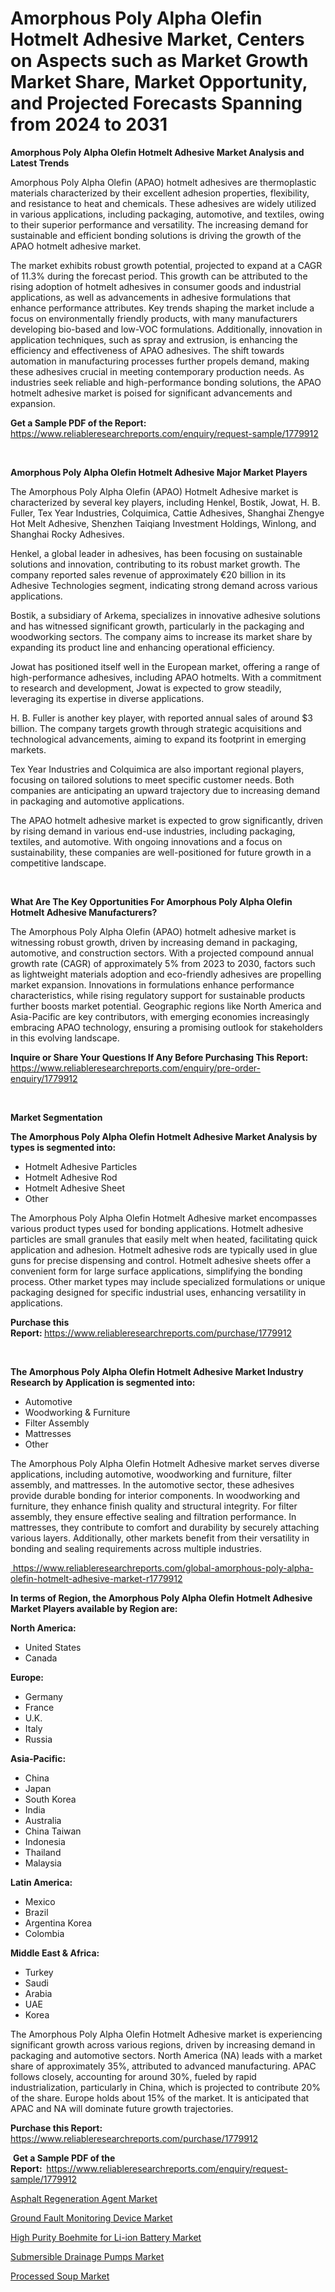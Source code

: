 <p><h1>Amorphous Poly Alpha Olefin Hotmelt Adhesive Market, Centers on Aspects such as Market Growth Market Share, Market Opportunity, and Projected Forecasts Spanning from 2024 to 2031</h1></p><p><strong>Amorphous Poly Alpha Olefin Hotmelt Adhesive Market Analysis and Latest Trends</strong></p>
<p><p>Amorphous Poly Alpha Olefin (APAO) hotmelt adhesives are thermoplastic materials characterized by their excellent adhesion properties, flexibility, and resistance to heat and chemicals. These adhesives are widely utilized in various applications, including packaging, automotive, and textiles, owing to their superior performance and versatility. The increasing demand for sustainable and efficient bonding solutions is driving the growth of the APAO hotmelt adhesive market.</p><p>The market exhibits robust growth potential, projected to expand at a CAGR of 11.3% during the forecast period. This growth can be attributed to the rising adoption of hotmelt adhesives in consumer goods and industrial applications, as well as advancements in adhesive formulations that enhance performance attributes. Key trends shaping the market include a focus on environmentally friendly products, with many manufacturers developing bio-based and low-VOC formulations. Additionally, innovation in application techniques, such as spray and extrusion, is enhancing the efficiency and effectiveness of APAO adhesives. The shift towards automation in manufacturing processes further propels demand, making these adhesives crucial in meeting contemporary production needs. As industries seek reliable and high-performance bonding solutions, the APAO hotmelt adhesive market is poised for significant advancements and expansion.</p></p>
<p><strong>Get a Sample PDF of the Report:&nbsp;</strong> <a href="https://www.reliableresearchreports.com/enquiry/request-sample/1779912?utm_campaign=7&utm_medium=2&utm_source=Github&utm_content=ia&utm_term=19122024&utm_id=amorphous-poly-alpha-olefin-hotmelt-adhesive">https://www.reliableresearchreports.com/enquiry/request-sample/1779912</a></p>
<p>&nbsp;</p>
<p><strong>Amorphous Poly Alpha Olefin Hotmelt Adhesive Major Market Players</strong></p>
<p><p>The Amorphous Poly Alpha Olefin (APAO) Hotmelt Adhesive market is characterized by several key players, including Henkel, Bostik, Jowat, H. B. Fuller, Tex Year Industries, Colquimica, Cattie Adhesives, Shanghai Zhengye Hot Melt Adhesive, Shenzhen Taiqiang Investment Holdings, Winlong, and Shanghai Rocky Adhesives. </p><p>Henkel, a global leader in adhesives, has been focusing on sustainable solutions and innovation, contributing to its robust market growth. The company reported sales revenue of approximately €20 billion in its Adhesive Technologies segment, indicating strong demand across various applications.</p><p>Bostik, a subsidiary of Arkema, specializes in innovative adhesive solutions and has witnessed significant growth, particularly in the packaging and woodworking sectors. The company aims to increase its market share by expanding its product line and enhancing operational efficiency.</p><p>Jowat has positioned itself well in the European market, offering a range of high-performance adhesives, including APAO hotmelts. With a commitment to research and development, Jowat is expected to grow steadily, leveraging its expertise in diverse applications.</p><p>H. B. Fuller is another key player, with reported annual sales of around $3 billion. The company targets growth through strategic acquisitions and technological advancements, aiming to expand its footprint in emerging markets.</p><p>Tex Year Industries and Colquimica are also important regional players, focusing on tailored solutions to meet specific customer needs. Both companies are anticipating an upward trajectory due to increasing demand in packaging and automotive applications.</p><p>The APAO hotmelt adhesive market is expected to grow significantly, driven by rising demand in various end-use industries, including packaging, textiles, and automotive. With ongoing innovations and a focus on sustainability, these companies are well-positioned for future growth in a competitive landscape.</p></p>
<p>&nbsp;</p>
<p><strong>What Are The Key Opportunities For Amorphous Poly Alpha Olefin Hotmelt Adhesive Manufacturers?</strong></p>
<p><p>The Amorphous Poly Alpha Olefin (APAO) hotmelt adhesive market is witnessing robust growth, driven by increasing demand in packaging, automotive, and construction sectors. With a projected compound annual growth rate (CAGR) of approximately 5% from 2023 to 2030, factors such as lightweight materials adoption and eco-friendly adhesives are propelling market expansion. Innovations in formulations enhance performance characteristics, while rising regulatory support for sustainable products further boosts market potential. Geographic regions like North America and Asia-Pacific are key contributors, with emerging economies increasingly embracing APAO technology, ensuring a promising outlook for stakeholders in this evolving landscape.</p></p>
<p><strong>Inquire or Share Your Questions If Any Before Purchasing This Report:</strong> <a href="https://www.reliableresearchreports.com/enquiry/pre-order-enquiry/1779912?utm_campaign=7&utm_medium=2&utm_source=Github&utm_content=ia&utm_term=19122024&utm_id=amorphous-poly-alpha-olefin-hotmelt-adhesive">https://www.reliableresearchreports.com/enquiry/pre-order-enquiry/1779912</a></p>
<p>&nbsp;</p>
<p><strong>Market Segmentation</strong></p>
<p><strong>The Amorphous Poly Alpha Olefin Hotmelt Adhesive Market Analysis by types is segmented into:</strong></p>
<p><ul><li>Hotmelt Adhesive Particles</li><li>Hotmelt Adhesive Rod</li><li>Hotmelt Adhesive Sheet</li><li>Other</li></ul></p>
<p><p>The Amorphous Poly Alpha Olefin Hotmelt Adhesive market encompasses various product types used for bonding applications. Hotmelt adhesive particles are small granules that easily melt when heated, facilitating quick application and adhesion. Hotmelt adhesive rods are typically used in glue guns for precise dispensing and control. Hotmelt adhesive sheets offer a convenient form for large surface applications, simplifying the bonding process. Other market types may include specialized formulations or unique packaging designed for specific industrial uses, enhancing versatility in applications.</p></p>
<p><strong>Purchase this Report:&nbsp;</strong><a href="https://www.reliableresearchreports.com/purchase/1779912?utm_campaign=7&utm_medium=2&utm_source=Github&utm_content=ia&utm_term=19122024&utm_id=amorphous-poly-alpha-olefin-hotmelt-adhesive">https://www.reliableresearchreports.com/purchase/1779912</a></p>
<p>&nbsp;</p>
<p><strong>The Amorphous Poly Alpha Olefin Hotmelt Adhesive Market Industry Research by Application is segmented into:</strong></p>
<p><ul><li>Automotive</li><li>Woodworking & Furniture</li><li>Filter Assembly</li><li>Mattresses</li><li>Other</li></ul></p>
<p><p>The Amorphous Poly Alpha Olefin Hotmelt Adhesive market serves diverse applications, including automotive, woodworking and furniture, filter assembly, and mattresses. In the automotive sector, these adhesives provide durable bonding for interior components. In woodworking and furniture, they enhance finish quality and structural integrity. For filter assembly, they ensure effective sealing and filtration performance. In mattresses, they contribute to comfort and durability by securely attaching various layers. Additionally, other markets benefit from their versatility in bonding and sealing requirements across multiple industries.</p></p>
<p><a href="https://www.reliableresearchreports.com/global-amorphous-poly-alpha-olefin-hotmelt-adhesive-market-r1779912?utm_campaign=7&utm_medium=2&utm_source=Github&utm_content=ia&utm_term=19122024&utm_id=amorphous-poly-alpha-olefin-hotmelt-adhesive">&nbsp;https://www.reliableresearchreports.com/global-amorphous-poly-alpha-olefin-hotmelt-adhesive-market-r1779912</a></p>
<p><strong>In terms of Region, the Amorphous Poly Alpha Olefin Hotmelt Adhesive Market Players available by Region are:</strong></p>
<p>
    <p> <strong> North America: </strong>
        <ul>
            <li>United States</li>
            <li>Canada</li>
        </ul>
        </p> 
    <p> <strong> Europe: </strong>
        <ul>
            <li>Germany</li>
            <li>France</li>
            <li>U.K.</li>
            <li>Italy</li>
            <li>Russia</li>
        </ul>
        </p> 
    <p> <strong> Asia-Pacific: </strong>
        <ul>
            <li>China</li>
            <li>Japan</li>
            <li>South Korea</li>
            <li>India</li>
            <li>Australia</li>
            <li>China Taiwan</li>
            <li>Indonesia</li>
            <li>Thailand</li>
            <li>Malaysia</li>
        </ul>
        </p> 
    <p> <strong> Latin America: </strong>
        <ul>
            <li>Mexico</li>
            <li>Brazil</li>
            <li>Argentina Korea</li>
            <li>Colombia</li>
        </ul>
        </p> 
    <p> <strong> Middle East & Africa: </strong>
        <ul>
            <li>Turkey</li>
            <li>Saudi</li>
            <li>Arabia</li>
            <li>UAE</li>
            <li>Korea</li>
        </ul>
    </p>
    </p>
<p><p>The Amorphous Poly Alpha Olefin Hotmelt Adhesive market is experiencing significant growth across various regions, driven by increasing demand in packaging and automotive sectors. North America (NA) leads with a market share of approximately 35%, attributed to advanced manufacturing. APAC follows closely, accounting for around 30%, fueled by rapid industrialization, particularly in China, which is projected to contribute 20% of the share. Europe holds about 15% of the market. It is anticipated that APAC and NA will dominate future growth trajectories.</p></p>
<p><strong>Purchase this Report: </strong><a href="https://www.reliableresearchreports.com/purchase/1779912?utm_campaign=7&utm_medium=2&utm_source=Github&utm_content=ia&utm_term=19122024&utm_id=amorphous-poly-alpha-olefin-hotmelt-adhesive">https://www.reliableresearchreports.com/purchase/1779912</a></p>
<p>&nbsp;<strong>Get a Sample PDF of the Report:&nbsp;&nbsp;</strong><a href="https://www.reliableresearchreports.com/enquiry/request-sample/1779912?utm_campaign=7&utm_medium=2&utm_source=Github&utm_content=ia&utm_term=19122024&utm_id=amorphous-poly-alpha-olefin-hotmelt-adhesive">https://www.reliableresearchreports.com/enquiry/request-sample/1779912</a></p>
<p><strong></strong></p>
<p><p><a href="https://github.com/angelajermaine/Market-Research-Report-List-5/blob/main/asphalt-regeneration-agent-market.md?utm_campaign=7&utm_medium=2&utm_source=Github&utm_content=ia&utm_term=19122024&utm_id=amorphous-poly-alpha-olefin-hotmelt-adhesive">Asphalt Regeneration Agent Market</a></p><p><a href="https://www.linkedin.com/pulse/ground-fault-monitoring-device-market-key-players-growth-trends-hvkmf?utm_campaign=7&utm_medium=2&utm_source=Github&utm_content=ia&utm_term=19122024&utm_id=amorphous-poly-alpha-olefin-hotmelt-adhesive">Ground Fault Monitoring Device Market</a></p><p><a href="https://github.com/provorikovar/Market-Research-Report-List-6/blob/main/high-purity-boehmite-for-li-ion-battery-market.md?utm_campaign=7&utm_medium=2&utm_source=Github&utm_content=ia&utm_term=19122024&utm_id=amorphous-poly-alpha-olefin-hotmelt-adhesive">High Purity Boehmite for Li-ion Battery Market</a></p><p><a href="https://www.linkedin.com/pulse/influencing-factors-submersible-drainage-pumps-market-insights-u8rgf?utm_campaign=7&utm_medium=2&utm_source=Github&utm_content=ia&utm_term=19122024&utm_id=amorphous-poly-alpha-olefin-hotmelt-adhesive">Submersible Drainage Pumps Market</a></p><p><a href="https://www.linkedin.com/pulse/processed-soup-industry-overview-2024-2031-market-trends-cck9f?utm_campaign=7&utm_medium=2&utm_source=Github&utm_content=ia&utm_term=19122024&utm_id=amorphous-poly-alpha-olefin-hotmelt-adhesive">Processed Soup Market</a></p></p>